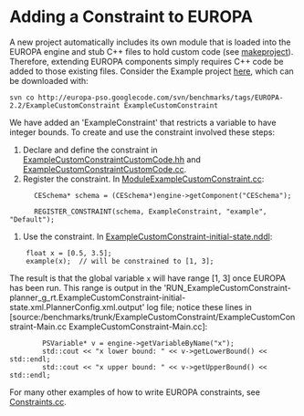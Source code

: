 # Adding a Constraint to EUROPA #

A new project automatically includes its own module that is loaded into the EUROPA engine and stub C++ files to hold custom code (see [makeproject](MakeprojectPage.md)).  Therefore, extending EUROPA components simply requires C++ code be added to those existing files. Consider the Example project [here](http://code.google.com/p/europa-pso/source/browse/benchmarks/trunk/ExampleCustomConstraint), which can be downloaded with:
```
svn co http://europa-pso.googlecode.com/svn/benchmarks/tags/EUROPA-2.2/ExampleCustomConstraint ExampleCustomConstraint
```

We have added an 'ExampleConstraint' that restricts a variable to have integer bounds.  To create and use the constraint involved these steps:

  1. Declare and define the constraint in [ExampleCustomConstraintCustomCode.hh](http://code.google.com/p/europa-pso/source/browse/benchmarks/trunk/ExampleCustomConstraint/ExampleCustomConstraintCustomCode.hh) and [ExampleCustomConstraintCustomCode.cc](http://code.google.com/p/europa-pso/source/browse/benchmarks/trunk/ExampleCustomConstraint/ExampleCustomConstraintCustomCode.cc).
  1. Register the constraint. In [ModuleExampleCustomConstraint.cc](http://code.google.com/p/europa-pso/source/browse/benchmarks/trunk/ExampleCustomConstraint/ModuleExampleCustomConstraint.cc):
```
	  CESchema* schema = (CESchema*)engine->getComponent("CESchema");

	  REGISTER_CONSTRAINT(schema, ExampleConstraint, "example", "Default");
```
  1. Use the constraint.  In [ExampleCustomConstraint-initial-state.nddl](http://code.google.com/p/europa-pso/source/browse/benchmarks/trunk/ExampleCustomConstraint/ExampleCustomConstraint-initial-state.nddl):
```
    float x = [0.5, 3.5];
    example(x);  // will be constrained to [1, 3];
```

The result is that the global variable `x` will have range [1, 3] once EUROPA has been run.  This range is output in the 'RUN\_ExampleCustomConstraint-planner\_g\_rt.ExampleCustomConstraint-initial-state.xml.PlannerConfig.xml.output' log file; notice these lines in [source:/benchmarks/trunk/ExampleCustomConstraint/ExampleCustomConstraint-Main.cc ExampleCustomConstraint-Main.cc]:
```
        PSVariable* v = engine->getVariableByName("x");
        std::cout << "x lower bound: " << v->getLowerBound() << std::endl;
        std::cout << "x upper bound: " << v->getUpperBound() << std::endl;
```


For many other examples of how to write EUROPA constraints, see [Constraints.cc](http://code.google.com/p/europa-pso/source/browse/PLASMA/trunk/src/PLASMA/ConstraintEngine/base/Constraint.cc).